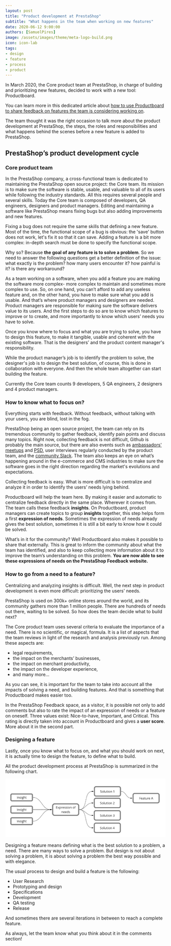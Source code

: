 ```yaml
---
layout: post
title: "Product development at PrestaShop"
subtitle: "What happens in the team when working on new features"
date: 2020-06-12 9:00:00
authors: [SamuelPires]
image: /assets/images/theme/meta-logo-build.png
icon: icon-lab
tags:
- design
- feature
- process
- product
---
```


In March 2020, the Core product team at PrestaShop, in charge of building and prioritizing new features, decided to work with a new tool: Productboard.

You can learn more in this dedicated article about [how to use Productboard to share feedback on features the team is considering working on]().

The team thought it was the right occasion to talk more about the product development at PrestaShop, the steps, the roles and responsibilities and what happens behind the scenes before a new feature is added to PrestaShop.


## PrestaShop’s product development cycle

### Core product team

In the PrestaShop company, a cross-functional team is dedicated to maintaining the PrestaShop open source project: the Core team.
Its mission is to make sure the software is stable, usable, and valuable to all of its users while following the industry standards.
All this requires several people and several skills. Today the Core team is composed of developers, QA engineers, designers and product managers.
Editing and maintaining a software like PrestaShop means fixing bugs but also adding improvements and new features.

Fixing a bug does not require the same skills that defining a new feature. Most of the time, the functional scope of a bug is obvious: the 'save' button does not work, let's fix it so that it can save. Adding a feature is a bit more complex: in-depth search must be done to specify the functional scope.

Why so? Because **the goal of any feature is to solve a problem**. So we need to answer the following questions get a better definition of the issue: what exactly is the problem? how many users encounter it? how painful is it? is there any workaround?

As a team working on a software, when you add a feature you are making the software more complex- more complex to maintain and sometimes more complex to use. So, on one hand, you can’t afford to add any useless feature and, on the other hand, you have to make sure what you add is usable.
And that’s where product managers and designers are needed.
Product managers are responsible for making sure the software delivers value to its users. And the first steps to do so are to know which features to improve or to create, and more importantly to know which users’ needs you have to solve.

Once you know where to focus and what you are trying to solve, you have to design this feature, to make it tangible, usable and coherent with the existing software. That is the designers’ and the product content manager's responsibility.

While the product manager’s job is to identify the problem to solve, the designer's job is to design the best solution, of course, this is done in collaboration with everyone. And then the whole team altogether can start building the feature.

Currently the Core team counts 9 developers, 5 QA engineers, 2 designers and 4 product managers.


### How to know what to focus on?

Everything starts with feedback. Without feedback, without talking with your users, you are blind, lost in the fog.

PrestaShop being an open source project, the team can rely on its tremendous community to gather feedback, identify pain points and discuss many topics.
Right now, collecting feedback is not difficult, Github is probably the main source, but there are also events such as [ambassadors' meetups](http://ambassadors.prestashop.com/ambassadors) and [PSD](https://events.prestashop.com/), user interviews regularly conducted by the product team, and the [community Slack](https://github.com/PrestaShop/open-source/blob/master/slack/readme.md).
The team also keeps an eye on what’s happening around in the e-commerce and CMS industries to make sure the software goes in the right direction regarding the market's evolutions and expectations.

Collecting feedback is easy. What is more difficult is to centralize and analyze it in order to identify the users’ needs lying behind.

Productboard will help the team here. By making it easier and automatic to centralize feedback directly in the same place. Wherever it comes from.
The team calls these feedback **insights**. On Productboard, product managers can create topics to group **insights** together, this step helps form a first **expression of needs**. Sometimes the expression of needs already gives the best solution, sometimes it is still a bit early to know how it could be solved.

What’s in it for the community? Well Productboard also makes it possible to share that externally.
This is great to inform the community about what the team has identified, and also to keep collecting more information about it to improve the team’s understanding on this problem.
**You are now able to see these expressions of needs on the PrestaShop Feedback website.**

### How to go from a need to a feature?

Centralizing and analyzing insights is difficult.
Well, the next step in product development is even more difficult: prioritizing the users' needs.

PrestaShop is used on 300k+ online stores around the world, and its community gathers more than 1 million people.
There are hundreds of needs out there, waiting to be solved. So how does the team decide what to build next?

The Core product team uses several criteria to evaluate the importance of a need. There is no scientific, or magical, formula. It is a list of aspects that the team reviews in light of the research and analysis previously run. Among these aspects are:

- legal requirements,
- the impact on the merchants’ businesses,
- the impact on merchant productivity,
- the impact on the developer experience,
- and many more...

As you can see, it is important for the team to take into account all the impacts of solving a need, and building features.
And that is something that Productboard makes easier too.

In the PrestaShop Feedback space, as a visitor, it is possible not only to add comments but also to rate the impact of an expression of needs or a feature on oneself. Three values exist: Nice-to-have, Important, and Critical.
This rating is directly taken into account in Productboard and gives a **user score**. More about it in the second part.


### Designing a feature

Lastly, once you know what to focus on, and what you should work on next, it is actually time to design the feature, to define what to build.

All the product development process at PrestaShop is summarized in the following chart.

![Product development steps at PrestaShop](/assets/images/2020/05/product-development-steps.png)

Designing a feature means defining what is the best solution to a problem, a need.
There are many ways to solve a problem. But design is not about solving a problem, it is about solving a problem the best way possible and with elegance.

The usual process to design and build a feature is the following:
- User Research
- Prototyping and design
- Specifications
- Development
- QA testing
- Release

And sometimes there are several iterations in between to reach a complete feature.


As always, let the team know what you think about it in the comments section!

